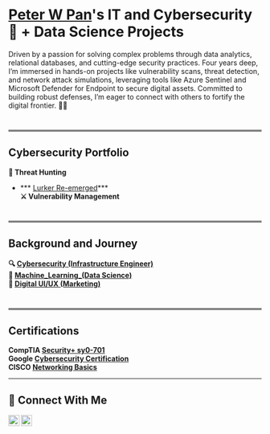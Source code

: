 # <a href="https://www.linkedin.com/in/peter-w-pan-49a961200/">Peter W Pan</a>'s IT and Cybersecurity 🔐 + Data Science Projects 

Driven by a passion for solving complex problems through data analytics, relational databases, and cutting-edge security practices. Four years deep, I’m immersed in hands-on projects like vulnerability scans, threat detection, and network attack simulations, leveraging tools like Azure Sentinel and Microsoft Defender for Endpoint to secure digital assets. Committed to building robust defenses, I’m eager to connect with others to fortify the digital frontier. 🕵️‍♂️

<hr style="height: 4px; background-color: grey; border: none; margin-top: 40px;">

## Cybersecurity Portfolio  
**🎯 Threat Hunting**  
* *** [Lurker Re-emerged](https://github.com/Panbear1983/Cybersecurity_Projects/blob/main/Threat_Hunting_Projects/(CTF)%20Lurker.md)***  
**⚔️ Vulnerability Management**  

<hr style="height: 4px; background-color: grey; border: none; margin-top: 40px;">

## Background and Journey  
**🔍︎ [Cybersecurity (Infrastructure Engineer)](https://github.com/Panbear1983/Cybersecurity_Projects)** <br>
**🧠 [Machine_Learning_(Data Science)](https://github.com/Panbear1983/Machine_Learning_Projects)** <br>
**🎨 [Digital UI/UX (Marketing)](https://www.peterwpan.com)**

<hr style="height: 4px; background-color: grey; border: none; margin-top: 40px;">

## Certifications  
**CompTIA [Security+ sy0-701](https://www.credly.com/earner/earned/badge/af63ab88-bb91-47c8-b390-0bbba3817702)** <br>
**Google [Cybersecurity Certification](https://www.coursera.org/account/accomplishments/specialization/1MHZD401CMYA)** <br>
**CISCO [Networking Basics](https://www.credly.com/badges/b328db9e-cc05-4e6f-a7eb-d8e5bd927552)**


<hr/>

## 🤳 Connect With Me

[<img align="left" alt="Peter W Pan | LinkedIn" width="22px" src="https://cdn.jsdelivr.net/npm/simple-icons@v3/icons/linkedin.svg" />][linkedin]
[<img align="left" alt="Peter W Pan | Portfolio" width="22px" src="https://unpkg.com/feather-icons/dist/icons/feather.svg" />][portfolio]  


[linkedin]: https://www.linkedin.com/in/peter-w-pan-49a961200/
[portfolio]: https://www.peterwpan.com  



